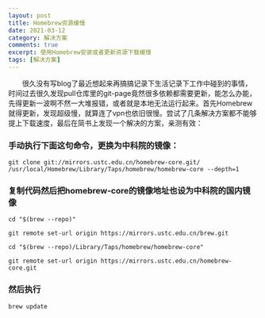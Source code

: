 ```yaml
---
layout: post
title: Homebrew资源缓慢
date: 2021-03-12
category: 解决方案
comments: true
excerpt: 使用Homebrew安装或者更新资源下载缓慢
tags: [解决方案]
---
```



　　很久没有写blog了最近想起来再搞搞记录下生活记录下工作中碰到的事情，时间过去很久发现pull仓库里的git-page竟然很多依赖都需要更新，能怎么办能，先得更新一波啊不然一大堆报错，或者就是本地无法运行起来。首先Homebrew就得更新，发现超级慢，就算连了vpn也依旧很慢。尝试了几条解决方案都不能够提上下载速度，最后在简书上发现一个解决的方案，亲测有效：

### 手动执行下面这句命令，更换为中科院的镜像：
```
git clone git://mirrors.ustc.edu.cn/homebrew-core.git/ /usr/local/Homebrew/Library/Taps/homebrew/homebrew-core --depth=1
```

### 复制代码然后把homebrew-core的镜像地址也设为中科院的国内镜像
```
cd "$(brew --repo)"
```

```
git remote set-url origin https://mirrors.ustc.edu.cn/brew.git
```

```
cd "$(brew --repo)/Library/Taps/homebrew/homebrew-core"
```

```
git remote set-url origin https://mirrors.ustc.edu.cn/homebrew-core.git
```

### 然后执行
```
brew update
```
